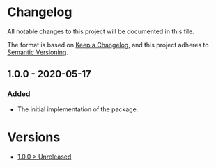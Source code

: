 # Changelog
All notable changes to this project will be documented in this file.

The format is based on [Keep a Changelog](https://keepachangelog.com/en/1.0.0/),
and this project adheres to [Semantic Versioning](https://semver.org/spec/v2.0.0.html).

## 1.0.0 - 2020-05-17

### Added
- The initial implementation of the package.

# Versions
- [1.0.0 > Unreleased](https://github.com/grizz-it/http/compare/1.0.0...HEAD)
